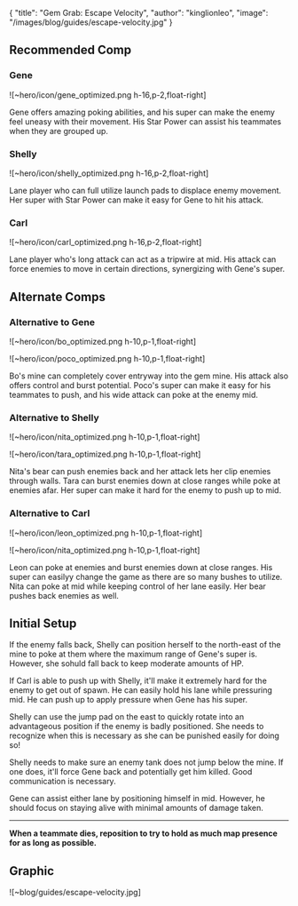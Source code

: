 { "title": "Gem Grab: Escape Velocity", "author": "kinglionleo", "image": "/images/blog/guides/escape-velocity.jpg" }

Recommended Comp
---

### Gene

![~hero/icon/gene_optimized.png h-16,p-2,float-right] 

Gene offers amazing poking abilities, and his super can make the enemy feel uneasy with their movement. His Star Power can assist his teammates when they are grouped up.

### Shelly

![~hero/icon/shelly_optimized.png h-16,p-2,float-right] 

Lane player who can full utilize launch pads to displace enemy movement. Her super with Star Power can make it easy for Gene to hit his attack.

### Carl

![~hero/icon/carl_optimized.png h-16,p-2,float-right] 

Lane player who's long attack can act as a tripwire at mid. His attack can force enemies to move in certain directions, synergizing with Gene's super.

Alternate Comps
---

### Alternative to Gene

![~hero/icon/bo_optimized.png h-10,p-1,float-right]

![~hero/icon/poco_optimized.png h-10,p-1,float-right]

Bo's mine can completely cover entryway into the gem mine. His attack also offers control and burst potential.
Poco's super can make it easy for his teammates to push, and his wide attack can poke at the enemy mid.

### Alternative to Shelly

![~hero/icon/nita_optimized.png h-10,p-1,float-right]

![~hero/icon/tara_optimized.png h-10,p-1,float-right]

Nita's bear can push enemies back and her attack lets her clip enemies through walls.
Tara can burst enemies down at close ranges while poke at enemies afar. Her super can make it hard for the enemy to push up to mid.

### Alternative to Carl

![~hero/icon/leon_optimized.png h-10,p-1,float-right]

![~hero/icon/nita_optimized.png h-10,p-1,float-right]

Leon can poke at enemies and burst enemies down at close ranges. His super can easilyy change the game as there are so many bushes to utilize.
Nita can poke at mid while keeping control of her lane easily. Her bear pushes back enemies as well.

Initial Setup
---

If the enemy falls back, Shelly can position herself to the north-east of the mine to poke at them where the maximum range of Gene's super is. However, she sohuld fall back to keep moderate amounts of HP.

If Carl is able to push up with Shelly, it'll make it extremely hard for the enemy to get out of spawn. He can easily hold his lane while pressuring mid. He can push up to apply pressure when Gene has his super.

Shelly can use the jump pad on the east to quickly rotate into an advantageous position if the enemy is badly positioned. She needs to recognize when this is necessary as she can be punished easily for doing so!

Shelly needs to make sure an enemy tank does not jump below the mine. If one does, it'll force Gene back and potentially get him killed. Good communication is necessary.

Gene can assist either lane by positioning himself in mid. However, he should focus on staying alive with minimal amounts of damage taken.

---

**When a teammate dies, reposition to try to hold as much map presence for as long as possible.**

Graphic
---

![~blog/guides/escape-velocity.jpg]
